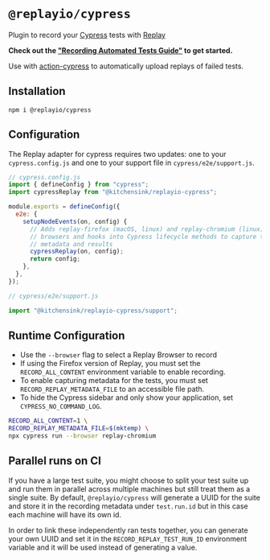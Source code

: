 # `@replayio/cypress`

Plugin to record your [Cypress](https://cypress.io) tests with [Replay](https://replay.io)

**Check out the ["Recording Automated Tests Guide"](https://docs.replay.io/docs/recording-automated-tests-5bf7d91b65cd46deab1867b07bd12bdf) to get started.**

Use with [action-cypress](https://github.com/replayio/action-cypress) to automatically upload replays of failed tests.

## Installation

`npm i @replayio/cypress`

## Configuration

The Replay adapter for cypress requires two updates: one to your `cypress.config.js` and one to your support file in `cypress/e2e/support.js`.

```js
// cypress.config.js
import { defineConfig } from "cypress";
import cypressReplay from "@kitchensink/replayio-cypress";

module.exports = defineConfig({
  e2e: {
    setupNodeEvents(on, config) {
      // Adds replay-firefox (macOS, linux) and replay-chromium (linux)
      // browsers and hooks into Cypress lifecycle methods to capture test
      // metadata and results
      cypressReplay(on, config);
      return config;
    },
  },
});
```

```js
// cypress/e2e/support.js

import "@kitchensink/replayio-cypress/support";
```

## Runtime Configuration

- Use the `--browser` flag to select a Replay Browser to record
- If using the Firefox version of Replay, you must set the `RECORD_ALL_CONTENT` environment variable to enable recording.
- To enable capturing metadata for the tests, you must set `RECORD_REPLAY_METADATA_FILE` to an accessible file path.
- To hide the Cypress sidebar and only show your application, set `CYPRESS_NO_COMMAND_LOG`.

```bash
RECORD_ALL_CONTENT=1 \
RECORD_REPLAY_METADATA_FILE=$(mktemp) \
npx cypress run --browser replay-chromium
```

## Parallel runs on CI

If you have a large test suite, you might choose to split your test suite up and run them in parallel across multiple machines but still treat them as a single suite. By default, `@replayio/cypress` will generate a UUID for the suite and store it in the recording metadata under `test.run.id` but in this case each machine will have its own id.

In order to link these independently ran tests together, you can generate your own UUID and set it in the `RECORD_REPLAY_TEST_RUN_ID` environment variable and it will be used instead of generating a value.
